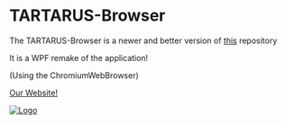 # TARTARUS-Browser

<p>The TARTARUS-Browser is a newer and better version of <a href="https://github.com/Link4real/Tartarus-Browser-old">this</a> repository</p>

It is a WPF remake of the application!

(Using the ChromiumWebBrowser)

<p><a href="https://artemis-wings.github.io/Tartarus"</a>Our Website!</p>

<p><img src="https://i.imgur.com/h1yHNmu.png" alt="Logo"></p>
